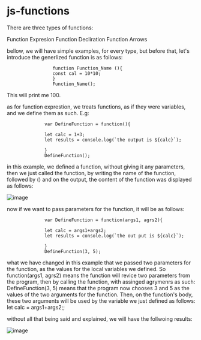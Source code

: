 # js-functions


There are three types of functions:

Function Expresion
Function Decliration
Function Arrows





bellow, we will have simple examples, for every type, but before that, let's introduce the generlized function is as follows:




                     function Function_Name (){
                     const cal = 10*10;
                     }
                     Function_Name();
                     
                     
This will print me 100.                     


as for function exprestion, we treats functions, as if they were variables, and we define them as such. E.g:

                  
                  
                  var DefineFunction = function(){
                
                  let calc = 1+3;
                  let results = console.log(`the output is ${calc}`);
                  
                  }
                  DefineFunction();
                  
                  
                  
                  
                  
                               
                  
in this example, we defined a function, without giving it any parameters, then we just called the function, by writing the name of the function, followed by ()
and on the output, the content of the function was displayed as follows:


![image](https://user-images.githubusercontent.com/63984422/147711922-5b4086d8-c0fb-4216-bb71-b0897d9d610c.png)



now if we want to pass parameters for the function, it will be as follows:


                  var DefineFunction = function(args1, agrs2){
                  
                  let calc = args1+args2;
                  let results = console.log(`the out put is ${calc}`);
                  
                  }
                  DefineFunction(3, 5);
                  
                  
 what we have changed in this example that we passed two parameters for the function, as the values for the local variables we defined.
 So  function(args1, agrs2) means the function will revice two parameters from the program, then by calling the function, with assinged agrymenrs as such:
 DefineFunction(3, 5)
 means that the program now chooses 3 and 5 as the values of the two arguments for the function. Then, on the function's body, these two arguments will
 be used by the variable we just defined as follows: let calc = args1+args2;;
                  
                  
 without all that being said and explained, we will have the follwoing results:
 
 
 ![image](https://user-images.githubusercontent.com/63984422/147711984-0eb3835b-171c-4787-bf18-d1b4ad539794.png)
